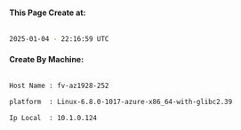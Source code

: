 
   
#### This Page Create at:

```bash

2025-01-04 - 22:16:59 UTC

```

#### Create By Machine:

```bash

Host Name : fv-az1928-252

platform  : Linux-6.8.0-1017-azure-x86_64-with-glibc2.39

Ip Local  : 10.1.0.124

```

